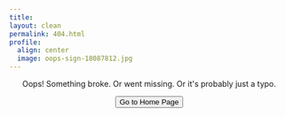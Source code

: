 ```yaml
---
title: 
layout: clean
permalink: 404.html
profile:
  align: center
  image: oops-sign-18087812.jpg
---
```



<p align="center">Oops! Something broke. Or went missing. Or it's probably just a typo.</p>

<p align="center">
<a href='{{ https://emilystrickland2.github.io/Historian/ }}'><button class="simplebutton">Go to Home Page</button></a> 
</p>

